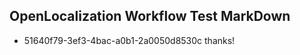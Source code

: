 ## OpenLocalization Workflow Test MarkDown
* 51640f79-3ef3-4bac-a0b1-2a0050d8530c thanks!

<!--HONumber=Sep16_HO1-->


